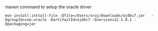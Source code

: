 
maven command to setup the oracle driver 

    mvn install:install-file -Dfile=/Users/sraj/Downloads/ojdbc7.jar   -DgroupId=com.oracle -DartifactId=ojdbc7 -Dversion=12.1.0.1 -Dpackaging=jar